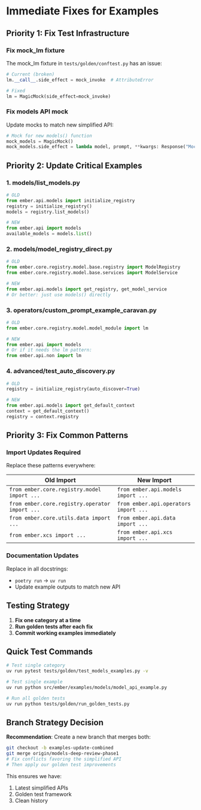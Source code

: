 # Immediate Fixes for Examples

## Priority 1: Fix Test Infrastructure

### Fix mock_lm fixture
The mock_lm fixture in `tests/golden/conftest.py` has an issue:

```python
# Current (broken)
lm.__call__.side_effect = mock_invoke  # AttributeError

# Fixed
lm = MagicMock(side_effect=mock_invoke)
```

### Fix models API mock
Update mocks to match new simplified API:

```python
# Mock for new models() function
mock_models = MagicMock()
mock_models.side_effect = lambda model, prompt, **kwargs: Response("Mocked response")
```

## Priority 2: Update Critical Examples

### 1. models/list_models.py
```python
# OLD
from ember.api.models import initialize_registry
registry = initialize_registry()
models = registry.list_models()

# NEW
from ember.api import models
available_models = models.list()
```

### 2. models/model_registry_direct.py
```python
# OLD
from ember.core.registry.model.base.registry import ModelRegistry
from ember.core.registry.model.base.services import ModelService

# NEW
from ember.api.models import get_registry, get_model_service
# Or better: just use models() directly
```

### 3. operators/custom_prompt_example_caravan.py
```python
# OLD
from ember.core.registry.model.model_module import lm

# NEW
from ember.api import models
# Or if it needs the lm pattern:
from ember.api.non import lm
```

### 4. advanced/test_auto_discovery.py
```python
# OLD
registry = initialize_registry(auto_discover=True)

# NEW
from ember.api.models import get_default_context
context = get_default_context()
registry = context.registry
```

## Priority 3: Fix Common Patterns

### Import Updates Required

Replace these patterns everywhere:

| Old Import | New Import |
|------------|------------|
| `from ember.core.registry.model import ...` | `from ember.api.models import ...` |
| `from ember.core.registry.operator import ...` | `from ember.api.operators import ...` |
| `from ember.core.utils.data import ...` | `from ember.api.data import ...` |
| `from ember.xcs import ...` | `from ember.api.xcs import ...` |

### Documentation Updates

Replace in all docstrings:
- `poetry run` → `uv run`
- Update example outputs to match new API

## Testing Strategy

1. **Fix one category at a time**
2. **Run golden tests after each fix**
3. **Commit working examples immediately**

## Quick Test Commands

```bash
# Test single category
uv run pytest tests/golden/test_models_examples.py -v

# Test single example
uv run python src/ember/examples/models/model_api_example.py

# Run all golden tests
uv run python tests/golden/run_golden_tests.py
```

## Branch Strategy Decision

**Recommendation**: Create a new branch that merges both:
```bash
git checkout -b examples-update-combined
git merge origin/models-deep-review-phase1
# Fix conflicts favoring the simplified API
# Then apply our golden test improvements
```

This ensures we have:
1. Latest simplified APIs
2. Golden test framework
3. Clean history